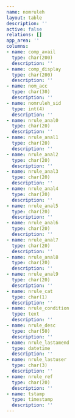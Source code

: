 ```yaml
---
name: nomruleh
layout: table
description: ''
active: false
relations: []
app_area: ''
columns:
- name: comp_avail
  type: char(200)
  description: ''
- name: comp_display
  type: char(200)
  description: ''
- name: nom_acc
  type: char(30)
  description: ''
- name: nomruleh_sid
  type: int(4)
  description: ''
- name: nrule_anal0
  type: char(20)
  description: ''
- name: nrule_anal1
  type: char(20)
  description: ''
- name: nrule_anal2
  type: char(20)
  description: ''
- name: nrule_anal3
  type: char(20)
  description: ''
- name: nrule_anal4
  type: char(20)
  description: ''
- name: nrule_anal5
  type: char(20)
  description: ''
- name: nrule_anal6
  type: char(20)
  description: ''
- name: nrule_anal7
  type: char(20)
  description: ''
- name: nrule_anal8
  type: char(20)
  description: ''
- name: nrule_anal9
  type: char(20)
  description: ''
- name: nrule_cat
  type: char(1)
  description: ''
- name: nrule_condition
  type: text
  description: ''
- name: nrule_desc
  type: char(50)
  description: ''
- name: nrule_lastamend
  type: datetime
  description: ''
- name: nrule_lastuser
  type: char(3)
  description: ''
- name: nrule_ref
  type: char(20)
  description: ''
- name: tstamp
  type: timestamp
  description: ''
---
```


